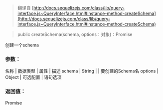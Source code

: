 > 翻译自 [http://docs.sequelizejs.com/class/lib/query-interface.js~QueryInterface.html#instance-method-createSchema](http://docs.sequelizejs.com/class/lib/query-interface.js~QueryInterface.html#instance-method-createSchema)

> public createSchema(schema, options：对象)：Promise

创建一个schema

### 参数：
名称 | 数据类型 | 属性 | 描述
schema | String | | 要创建的Schema名
options | Object | 可选配置 | 语句选项

### 返回值：
Promise